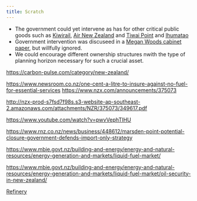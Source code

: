 ```yaml
---
title: Scratch
---
```


- The government could yet intervene as has for other critical public goods such as [Kiwirail](https://www.kiwirail.co.nz/our-story/history/), [Air New Zealand]() and [Tiwai Point]() and [Ihumatao](https://www.rnz.co.nz/news/political/433043/ihumatao-deal-struck-between-government-and-fletcher-building-to-buy-disputed-land)
- Government intervention was discuseed in a [Megan Woods cabinet paper](), but willfully ignored.
- We could encourage different ownership structures nwith the type of planning horizon necessary for such a crucial asset.

https://carbon-pulse.com/category/new-zealand/


https://www.newsroom.co.nz/one-cent-a-litre-to-insure-against-no-fuel-for-essential-services
https://www.nzx.com/announcements/375073

http://nzx-prod-s7fsd7f98s.s3-website-ap-southeast-2.amazonaws.com/attachments/NZR/375073/349617.pdf

https://www.youtube.com/watch?v=pwvVephTIHU


https://www.rnz.co.nz/news/business/448612/marsden-point-potential-closure-government-defends-import-only-strategy

https://www.mbie.govt.nz/building-and-energy/energy-and-natural-resources/energy-generation-and-markets/liquid-fuel-market/



https://www.mbie.govt.nz/building-and-energy/energy-and-natural-resources/energy-generation-and-markets/liquid-fuel-market/oil-security-in-new-zealand/

[Refinery](https://www.rnz.co.nz/audio/player?audio_id=2018806955)
